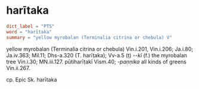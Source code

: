 # harītaka

``` toml
dict_label = "PTS"
word = "harītaka"
summary = "yellow myrobalan (Terminalia citrina or chebula) V"
```

yellow myrobalan (Terminalia citrina or chebula) Vin.i.201, Vin.i.206; Ja.i.80; Ja.iv.363; Mil.11; Dhs\-a.320 (T. harīṭaka); Vv\-a.5 (ṭ) *\-\-kī* (f.) the myrobalan tree Vin.i.30; MN.iii.127. pūtiharīṭakī Vism.40; *\-paṇṇika* all kinds of greens Vin.ii.267.

cp. Epic Sk. harītaka

